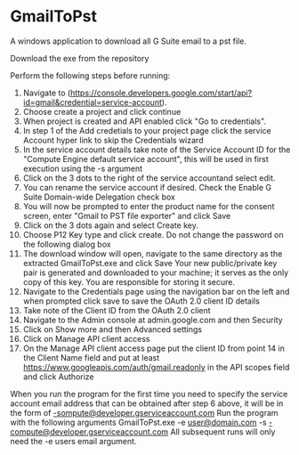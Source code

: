 # GmailToPst
A windows application to download all G Suite email to a pst file.

Download the exe from the repository

Perform the following steps before running:

1. Navigate to (https://console.developers.google.com/start/api?id=gmail&credential=service-account).
2. Choose create a project and click continue
3. When project is created and API enabled click "Go to credentials".
5. In step 1 of the Add credetials to your project page click the service Account hyper link to skip the Credentials wizard
6. In the service account details take note of the Service Account ID for the "Compute Engine default service account", this will be used in first execution using the -s argument
7. Click on the 3 dots to the right of the service accountand select edit.
8. You can rename the service account if desired. Check the Enable G Suite Domain-wide Delegation check box
9. You will now be prompted to enter the product name for the consent screen, enter "Gmail to PST file exporter" and click Save
10. Click on the 3 dots again and select Create key.
11. Choose P12 Key type and click create. Do not change the password on the following dialog box
12. The download window will open, navigate to the same directory as the extracted GmailToPst.exe and click Save
  Your new public/private key pair is generated and downloaded to your machine; it serves as the only copy of this key. You are responsible for storing it secure.
13. Navigate to the Credentials page using the navigation bar on the left and when prompted click save to save the OAuth 2.0 client ID details
14. Take note of the Client ID from the OAuth 2.0 client
15. Navigate to the Admin console at admin.google.com and then Security
16. Click on Show more and then Advanced settings
17. Click on Manage API client access
18. On the Manage API client access page put the client ID from point 14 in the Client Name field and put at least 	https://www.googleapis.com/auth/gmail.readonly in the API scopes field and click Authorize


When you run the program for the first time you need to specify the service account email address that can be obtained after step 6 above, it will be in the form of <guid>-sompute@developer.gserviceaccount.com
Run the program with the following arguments GmailToPst.exe -e user@domain.com -s <guid>-compute@developer.gserviceaccount.com
All subsequent runs will only need the -e users email argument.
